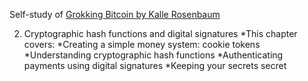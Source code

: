 Self-study of [Grokking Bitcoin by Kalle Rosenbaum](https://rosenbaum.se/book/grokking-bitcoin.html)

2. Cryptographic hash functions and digital signatures
*This chapter covers:
*Creating a simple money system: cookie tokens
*Understanding cryptographic hash functions
*Authenticating payments using digital signatures
*Keeping your secrets secret
